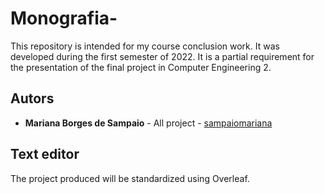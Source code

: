# Monografia-
This repository is intended for my course conclusion work. It was developed during the first semester of 2022. It is a partial requirement for the presentation of the final project in Computer Engineering 2.

## Autors 

- **Mariana Borges de Sampaio** - All project - [sampaiomariana](https://github.com/sampaiomariana)

## Text editor

The project produced will be standardized using Overleaf.
